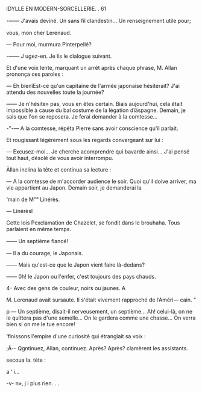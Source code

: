  

IDYLLE EN MODERN-SORCELLERIE. . 61

-—— J'avais deviné. Un sans ﬁl clandestin... Un renseignement utile pour;

vous, mon cher Lerenaud.

— Pour moi, murmura Pinterpellé?

-—— J ugez-en. Je lis le dialogue suivant.

Et d'une voix lente, marquant un arrêt après chaque phrase, M. Allan
prononça ces paroles :

— Eh bienîEst-ce qu'un capitaine de l'armée japonaise hésiterait?
J'ai attendu des nouvelles toute la journée?

—— Je n'hésite» pas, vous en êtes certain. Biais aujourd'hui, cela était
impossible à cause du bal costume de la légation dïäspagne. Demain, je
sais que l'on se reposera. Je ferai demander à la comtesse...

-"-— A la comtesse, répéta Pierre sans avoir conscience qu'il parlait.

Et rougissant légèrement sous les regards convergeant sur lui :

— Excusez-moi... Je cherche acomprendre qui bavarde ainsi... J'ai
pensé tout haut, désolé de vous avoir interrompu.

Àllan inclina la tête et continua sa lecture :

— A la comtesse de m'accorder audience le soir. Quoi qu'il doive
arriver, ma vie appartient au Japon. Demain soir, je demanderai la

‘main de M"° Linérès.

— Linérèsl

Cette lois Pexclamation de Chazelet, se fondit dans le brouhaha. Tous
parlaient en même temps.

—— Un septième ﬁancé!

— Il a du courage, le Japonais.

—— Mais qu'est-ce que le Japon vient faire là-dedans?

—— 0h! le Japon ou l'enfer, c'est toujours des pays chauds.

4- Avec des gens de couleur, noirs ou jaunes. A

M. Lerenaud avait sursaute. Il s'était vivement rapproché de l’Améri—
cain. "

p — Un septième, disait-il nerveusement, un septième... Ah! celui-là, on
ne le quittera pas d'une semelle... On le gardera comme une chasse... On
verra bien si on me le tue encore!

‘ﬁnissons l'empire d'une curiosité qui étranglait sa voix :

 ;Â-- Qgntinuez, Allan, continuez.
  Après? Après? clamèrent les assistants.

 

 secoua la. tète :

 

a ‘  i...

 
 

-v-  n», j i plus rien. . .

  

